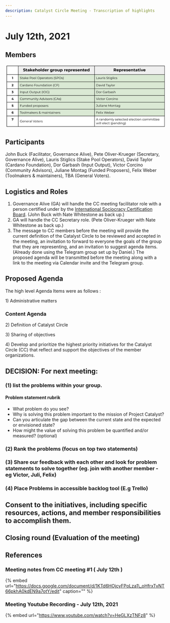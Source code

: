 ```yaml
---
description: Catalyst Circle Meeting - Transcription of highlights
---
```


# July 12th, 2021

## Members

![Catalyst Circle Members](../.gitbook/assets/2021-07-15-1-.png)

## Participants

John Buck \(Facilitator, Governance Alive\), Pete Oliver-Krueger \(Secretary, Governance Alive\), Lauris Stiglics \(Stake Pool Operators\), David Taylor \(Cardano Foundation\), Dor Garbash \(Input Output\), Victor Corcino \(Community Advisors\), Juliane Montag \(Funded Proposers\), Felix Weber \(Toolmakers & maintainers\), TBA \(General Voters\).

## Logistics and Roles

1. Governance Alive \(GA\) will handle the CC meeting facilitator role with a person certified under by the [International Sociocracy Certification Board](http://www.iscb.earth). \(John Buck with Nate Whitestone as back up.\)
2. GA will handle the CC Secretary role. \(Pete Oliver-Krueger with Nate Whitestone as back up.\)
3. The message to CC members before the meeting will provide the current definition of the Catalyst Circle to be reviewed and accepted in the meeting, an invitation to forward to everyone the goals of the group that they are representing, and an invitation to suggest agenda items. \(Already done using the Telegram group set up by Daniel.\) The proposed agenda will be transmitted before the meeting along with a link to the meeting via Calendar invite and the Telegram group. 

## Proposed Agenda

The high level Agenda Items were as follows :

1\) Administrative matters

### Content Agenda

2\) Definition of Catalyst Circle

3\) Sharing of objectives

4\) Develop and prioritize the highest priority initiatives for the Catalyst Circle \(CC\) that reflect and support the objectives of the member organizations.

## DECISION: For next meeting:

### \(1\) list the problems within your group.

#### Problem statement rubrik

* What problem do you see? 
* Why is solving this problem important to the mission of Project Catalyst?
* Can you articulate the gap between the current state and the expected or envisioned state?
* How might the value of solving this problem be quantified and/or measured? \(optional\)

### \(2\) Rank the problems \(focus on top two statements\)

### \(3\) Share our feedback with each other and look for problem statements to solve together \(eg. join with another member  - eg Victor, Juli, Felix\)

### \(4\) Place Problems in accessible backlog tool \(E.g Trello\)

## Consent to the initiatives, including specific resources, actions, and member responsibilities to accomplish them.

## Closing round \(Evaluation of the meeting\)

## References

### Meeting notes from CC meeting \#1 \( July 12th \)

{% embed url="https://docs.google.com/document/d/1KTd6HOjcyFPoLza1\_oHfrxTvNT66pkhA0kdEN9a7otY/edit" caption="" %}

### Meeting Youtube Recording - July 12th, 2021

{% embed url="https://www.youtube.com/watch?v=HeGLXzTNFz8" %}



## 

